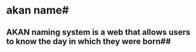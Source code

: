 # akan name#
## AKAN naming system is a web that allows users to know the day in which they were born##